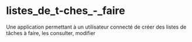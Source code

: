 # listes_de_t-ches_-_faire
Une application permettant à un utilisateur connecté de créer des listes de tâches à faire, les consulter, modifier
